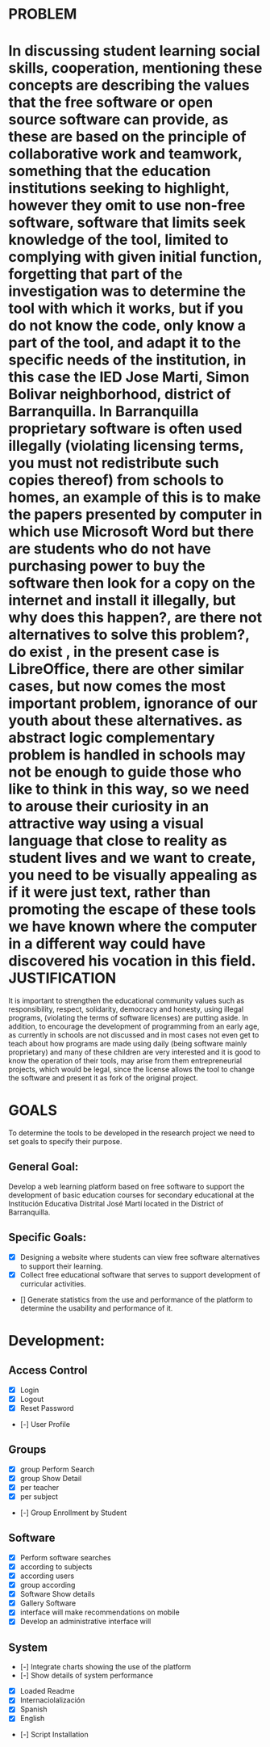 PROBLEM
=====
In discussing student learning social skills, cooperation, mentioning these concepts are describing the values ​​that the free software or open source software can provide, as these are based on the principle of collaborative work and teamwork, something that the education institutions seeking to highlight, however they omit to use non-free software, software that limits seek knowledge of the tool, limited to complying with given initial function, forgetting that part of the investigation was to determine the tool with which it works, but if you do not know the code, only know a part of the tool, and adapt it to the specific needs of the institution, in this case the IED Jose Marti, Simon Bolivar neighborhood, district of Barranquilla.
In Barranquilla proprietary software is often used illegally (violating licensing terms, you must not redistribute such copies thereof) from schools to homes, an example of this is to make the papers presented by computer in which use Microsoft Word but there are students who do not have purchasing power to buy the software then look for a copy on the internet and install it illegally, but why does this happen?, are there not alternatives to solve this problem?, do exist , in the present case is LibreOffice, there are other similar cases, but now comes the most important problem, ignorance of our youth about these alternatives.
as abstract logic complementary problem is handled in schools may not be enough to guide those who like to think in this way, so we need to arouse their curiosity in an attractive way using a visual language that close to reality as student lives and we want to create, you need to be visually appealing as if it were just text, rather than promoting the escape of these tools we have known where the computer in a different way could have discovered his vocation in this field.
JUSTIFICATION
=====
It is important to strengthen the educational community values ​​such as responsibility, respect, solidarity, democracy and honesty, using illegal programs, (violating the terms of software licenses) are putting aside. In addition, to encourage the development of programming from an early age, as currently in schools are not discussed and in most cases not even get to teach about how programs are made using daily (being software mainly proprietary) and many of these children are very interested and it is good to know the operation of their tools, may arise from them entrepreneurial projects, which would be legal, since the license allows the tool to change the software and present it as fork of the original project.
 
GOALS
=====
To determine the tools to be developed in the research project we need to set goals to specify their purpose.

General Goal:
-------
Develop a web learning platform based on free software to support the development of basic education courses for secondary educational at the Institución Educativa Distrital José Martí located in the District of Barranquilla.

Specific Goals:
------
- [X] Designing a website where students can view free software alternatives to support their learning.
- [X] Collect free educational software that serves to support development of curricular activities.
- [] Generate statistics from the use and performance of the platform to determine the usability and performance of it.

Development:
======
Access Control
------
- [X] Login
- [X] Logout
- [X] Reset Password
- [-] User Profile

Groups
------
- [X] group Perform Search
- [X] group Show Detail
 - [X] per teacher
 - [X] per subject
- [-] Group Enrollment by Student

Software
-------
- [X] Perform software searches
 - [X] according to subjects
 - [X] according users
 - [X] group according
- [X] Software Show details
- [X] Gallery Software
- [X] interface will make recommendations on mobile
- [X] Develop an administrative interface will

System
------
- [-] Integrate charts showing the use of the platform
- [-] Show details of system performance
- [X] Loaded Readme
- [X] Internaciolalización
 - [X] Spanish
 - [x] English
- [-] Script Installation